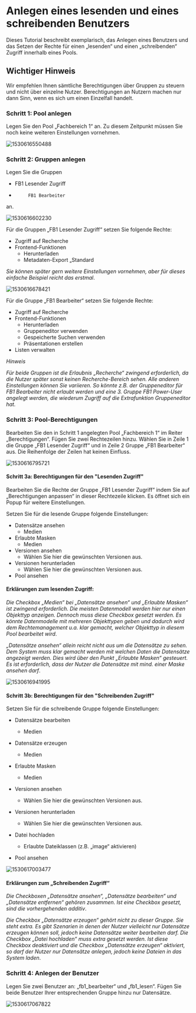 # Anlegen eines lesenden und eines schreibenden Benutzers

Dieses Tutorial beschreibt exemplarisch, das Anlegen eines Benutzers und das Setzen der Rechte für einen „lesenden“ und einen „schreibenden“ Zugriff innerhalb eines Pools.



## Wichtiger Hinweis

Wir empfehlen Ihnen sämtliche Berechtigungen über Gruppen zu steuern und nicht über einzelne Nutzer. Berechtigungen an Nutzern machen nur dann Sinn, wenn es sich um einen Einzelfall handelt.



### Schritt 1: Pool anlegen

Legen Sie den Pool „Fachbereich 1“ an. Zu diesem Zeitpunkt müssen Sie noch keine weiteren Einstellungen vornehmen.

![1530616550488](1530616550488.png)



### Schritt 2: Gruppen anlegen

Legen Sie die Gruppen

- FB1 Lesender Zugriff

-          FB1 Bearbeiter

an.

![1530616602230](1530616602230.png)

Für die Gruppen „FB1 Lesender Zugriff“ setzen Sie folgende Rechte:

- Zugriff auf Recherche
- Frontend-Funktionen
  - Herunterladen
  - Metadaten-Export „Standard

*Sie können später gern weitere Einstellungen vornehmen, aber für dieses einfache Beispiel reicht das erstmal*.

![1530616678421](1530616678421.png)

Für die Gruppe „FB1 Bearbeiter“ setzen Sie folgende Rechte:

- Zugriff auf Recherche
- Frontend-Funktionen
  - Herunterladen
  - Gruppeneditor verwenden
  - Gespeicherte Suchen verwenden
  - Präsentationen erstellen
- Listen verwalten

*Hinweis*

*Für beide Gruppen ist die Erlaubnis „Recherche“ zwingend erforderlich, da die Nutzer später sonst keinen Recherche-Bereich sehen. Alle anderen Einstellungen können Sie variieren. So könnte z.B. der Gruppeneditor für FB1 Bearbeiter nicht erlaubt werden und eine 3. Gruppe FB1 Power-User angelegt werden, die wiederum Zugriff auf die Extrafunktion Gruppeneditor hat.*



### Schritt 3: Pool-Berechtigungen

Bearbeiten Sie den in Schritt 1 angelegten Pool „Fachbereich 1“ im Reiter „Berechtigungen“. Fügen Sie zwei Rechtezeilen hinzu. Wählen Sie in Zeile 1 die Gruppe „FB1 Lesender Zugriff“ und in Zeile 2 Gruppe „FB1 Bearbeiter“ aus. Die Reihenfolge der Zeilen hat keinen Einfluss.

![1530616795721](1530616795721.png)



#### Schritt 3a:  Berechtigungen für den "Lesenden Zugriff"

Bearbeiten Sie die Rechte der Gruppe „FB1 Lesender Zugriff“ indem Sie auf „Berechtigungen anpassen“ in dieser Rechtezeile klicken. Es öffnet sich ein Popup für weitere Einstellungen.

Setzen Sie für die lesende Gruppe folgende Einstellungen:

- Datensätze ansehen
  - Medien
- Erlaubte Masken
  - Medien
- Versionen ansehen
  - Wählen Sie hier die gewünschten Versionen aus.
- Versionen herunterladen
  - Wählen Sie hier die gewünschten Versionen aus.
- Pool ansehen



#### Erklärungen zum lesenden Zugriff:

*Die Checkbox „Medien“ bei „Datensätze ansehen“ und „Erlaubte Masken“ ist zwingend erforderlich. Die meisten Datenmodell werden hier nur einen Objekttyp anzeigen. Dennoch muss diese Checkbox gesetzt werden. Es könnte Datenmodelle mit mehreren Objekttypen geben und dadurch wird dem Rechtemanagement u.a. klar gemacht, welcher Objekttyp in diesem Pool bearbeitet wird*.

*„Datensätze ansehen“ allein reicht nicht aus um die Datensätze zu sehen. Dem System muss klar gemacht werden mit welchen Daten die Datensätze angezeigt werden. Dies wird über den Punkt „Erlaubte Masken“ gesteuert. Es ist erforderlich, dass der Nutzer die Datensätze mit mind. einer Maske ansehen darf*.

![1530616941995](1530616941995.png)



#### Schritt 3b: Berechtigungen für den "Schreibenden Zugriff"

Setzen Sie für die schreibende Gruppe folgende Einstellungen:

- Datensätze bearbeiten
  - Medien

- Datensätze erzeugen
  - Medien

- Erlaubte Masken
  - Medien

- Versionen ansehen
  - Wählen Sie hier die gewünschten Versionen aus.

- Versionen herunterladen
  - Wählen Sie hier die gewünschten Versionen aus.

- Datei hochladen
  - Erlaubte Dateiklassen (z.B. „image“ aktivieren)

- Pool ansehen

![1530617003477](1530617003477.png)



#### Erklärungen zum „Schreibenden Zugriff“

*Die Checkboxen „Datensätze ansehen“, „Datensätze bearbeiten“ und „Datensätze entfernen“ gehören zusammen. Ist eine Checkbox gesetzt, sind die vorhergehenden additiv*.

*Die Checkbox „Datensätze erzeugen“ gehört nicht zu dieser Gruppe. Sie steht extra. Es gibt Szenarien in denen der Nutzer vielleicht nur Datensätze erzeugen können soll, jedoch keine Datensätze weiter bearbeiten darf. Die Checkbox „Datei hochladen“ muss extra gesetzt werden. Ist diese Checkbox deaktiviert und die Checkbox „Datensätze erzeugen“ aktiviert, so darf der Nutzer nur Datensätze anlegen, jedoch keine Dateien in das System laden*.



### Schritt 4: Anlegen der Benutzer

Legen Sie zwei Benutzer an: „fb1_bearbeiter“ und „fb1_lesen“. Fügen Sie beide Benutzer Ihrer entsprechenden Gruppe hinzu nur Datensätze.

![1530617067822](1530617067822.png)